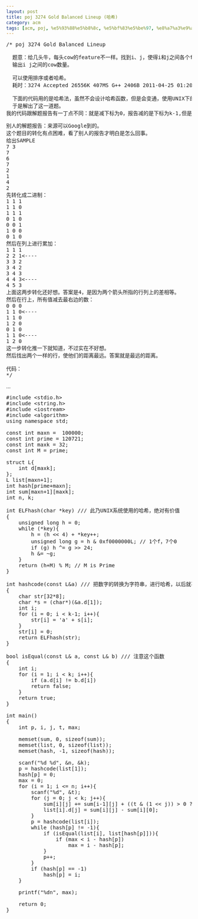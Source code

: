 ```yaml
---
layout: post
title: poj 3274 Gold Balanced Lineup (哈希)
category: acm
tags: [acm, poj, %e5%93%88%e5%b8%8c, %e5%bf%83%e5%be%97, %e8%a7%a3%e9%a2%98%e6%8a%a5%e5%91%8a]
---
```


<pre>/* poj 3274 Gold Balanced Lineup

  题意：给几头牛，每头cow的feature不一样。找到i、j，使得i和j之间各个feature的和一样。
  输出i j之间的cow数量。

  可以使用排序或者哈希。
  耗时：3274 Accepted 26556K 407MS G++ 2406B 2011-04-25 01:20:32

  下面的代码用的是哈希法，虽然不会设计哈希函数，但是会变通，使用UNIX下的一个哈希进行转化。
  于是解出了这一道题。
我的代码跟解题报告有一丁点不同：就是减下标为0，报告减的是下标为k-1,但是原理都一样。</pre>
<!--more-->
<pre>别人的解题报告：来源可以Google到的。
这个题目的转化有点困难，看了别人的报告才明白是怎么回事。
给出SAMPLE
7 3
7
6
7
2
1
4
2
先转化成二进制：
1 1 1
1 1 0
1 1 1
0 1 0
0 0 1
1 0 0
0 1 0
然后在列上进行累加：
1 1 1
2 2 1&lt;----
3 3 2
3 4 2
3 4 3
4 4 3&lt;----
4 5 3
上面这两步转化还好想。答案是4，是因为两个箭头所指的行列上的差相等。
然后在行上，所有值减去最右边的数：
0 0 0
1 1 0&lt;----
1 1 0
1 2 0
0 1 0
1 1 0&lt;----
1 2 0
这一步转化推一下就知道，不过实在不好想。
然后找出两个一样的行，使他们的距离最远。答案就是最远的距离。

代码：
*/</pre>
...
<pre>#include &lt;stdio.h&gt;
#include &lt;string.h&gt;
#include &lt;iostream&gt;
#include &lt;algorithm&gt;
using namespace std;

const int maxn =  100000;
const int prime = 120721;
const int maxk = 32;
const int M = prime;

struct L{
    int d[maxk];
};
L list[maxn+1];
int hash[prime+maxn];
int sum[maxn+1][maxk];
int n, k;

int ELFhash(char *key) /// 此乃UNIX系统使用的哈希，绝对有价值
{
    unsigned long h = 0;
    while (*key){
        h = (h &lt;&lt; 4) + *key++;
        unsigned long g = h &amp; 0xf0000000L; // 1个f，7个0
        if (g) h ^= g &gt;&gt; 24;
        h &amp;= ~g;
    }
    return (h+M) % M; // M is Prime
}

int hashcode(const L&amp;a) /// 把数字的转换为字符串，进行哈希，以后就不用费心思设计哈希了
{
    char str[32*8];
    char *s = (char*)(&amp;a.d[1]);
    int i;
    for (i = 0; i &lt; k-1; i++){
        str[i] = 'a' + s[i];
    }
    str[i] = 0;
    return ELFhash(str);
}

bool isEqual(const L&amp; a, const L&amp; b) /// 注意这个函数
{
    int i;
    for (i = 1; i &lt; k; i++){
        if (a.d[i] != b.d[i])
        return false;
    }
    return true;
}

int main()
{
    int p, i, j, t, max;

    memset(sum, 0, sizeof(sum));
    memset(list, 0, sizeof(list));
    memset(hash, -1, sizeof(hash));

    scanf("%d %d", &amp;n, &amp;k);
    p = hashcode(list[1]);
    hash[p] = 0;
    max = 0;
    for (i = 1; i &lt;= n; i++){
        scanf("%d", &amp;t);
        for (j = 0; j &lt; k; j++){
            sum[i][j] += sum[i-1][j] + ((t &amp; (1 &lt;&lt; j)) &gt; 0 ? 1 : 0);
            list[i].d[j] = sum[i][j] - sum[i][0];
        }
        p = hashcode(list[i]);
        while (hash[p] != -1){
            if (isEqual(list[i], list[hash[p]])){
                if (max &lt; i - hash[p])
                    max = i - hash[p];
            }
            p++;
        }
        if (hash[p] == -1)
            hash[p] = i;
    }

    printf("%dn", max);

    return 0;
}</pre>
